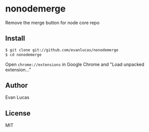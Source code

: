 # nonodemerge

Remove the merge button for node core repo

## Install

```bash
$ git clone git://github.com/evanlucas/nonodemerge
$ cd nonodemerge
```

Open `chrome://extensions` in Google Chrome and "Load unpacked extension..."

## Author

Evan Lucas

## License

MIT
